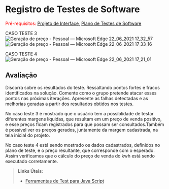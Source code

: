 # Registro de Testes de Software

<span style="color:red">Pré-requisitos: <a href="3-Projeto de Interface.md"> Projeto de Interface</a></span>, <a href="8-Plano de Testes de Software.md"> Plano de Testes de Software</a>

CASO TESTE 3
![Geração de preço - Pessoal — Microsoft​ Edge 22_06_2021 17_32_57](https://user-images.githubusercontent.com/81269914/122995483-0bab9180-d380-11eb-9eeb-c26c67e82520.png)
![Geração de preço - Pessoal — Microsoft​ Edge 22_06_2021 17_33_16](https://user-images.githubusercontent.com/81269914/122995524-1b2ada80-d380-11eb-8eec-de0823f2446c.png)


CASO TESTE 4
![Geração de preço - Pessoal — Microsoft​ Edge 22_06_2021 17_21_01](https://user-images.githubusercontent.com/81269914/122993988-54fae180-d37e-11eb-947b-1d0c9acbfee8.png)


## Avaliação

Discorra sobre os resultados do teste. Ressaltando pontos fortes e fracos identificados na solução. Comente como o grupo pretende atacar esses pontos nas próximas iterações. Apresente as falhas detectadas e as melhorias geradas a partir dos resultados obtidos nos testes.

No caso teste 3 é mostrado que o usuário tem a possiblidade de testar diferentes margens líquidas, que resultam em um preço de venda positivo, e esse preços ficam registrados para que possam ser consultados.Também é possível ver os preços gerados, juntamente da margem cadastrada, na tela inicial do projeto.

No caso teste 4 está sendo mostrado os dados cadastrados, definidos no plano de teste, e o preço resultante, que corresponde com  o esperado. Assim verificamos que o cálculo do preço de venda do kwh está sendo executado corretamente. 

> **Links Úteis**:
> - [Ferramentas de Test para Java Script](https://geekflare.com/javascript-unit-testing/)

